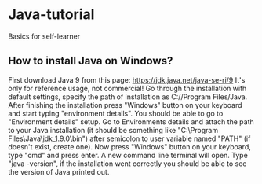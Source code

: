 # Java-tutorial
Basics for self-learner

## How to install Java on Windows?
First download Java 9 from this page: https://jdk.java.net/java-se-ri/9 It's only for reference usage, not commercial!
Go through the installation with default settings, specify the path of installation as C://Program Files/Java.
After finishing the installation press "Windows" button on your keyboard and start typing "environment details". You should be able to go to "Environment details" setup.
Go to Environments details and attach the path to your Java installation (it should be something like "C:\Program Files\Java\jdk_1.9.0\bin") after semicolon to user variable named "PATH" (if doesn't exist, create one).
Now press "Windows" button on your keyboard, type "cmd" and press enter. A new command line terminal will open. Type "java -version", if the installation went correctly you should be able to see the version of Java printed out.
